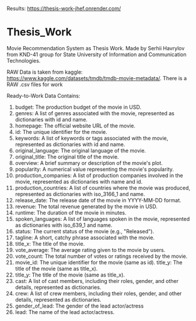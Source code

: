 Results: https://thesis-work-jhef.onrender.com/

# Thesis_Work

Movie Recommendation System as Thesis Work. Made by Serhii Havrylov from KND-41 group for State University of Information and Communication Technologies.

RAW Data is taken from kaggle: https://www.kaggle.com/datasets/tmdb/tmdb-movie-metadata/. There is a RAW .csv files for work

Ready-to-Work Data Contains:

1. budget: The production budget of the movie in USD.
2. genres: A list of genres associated with the movie, represented as dictionaries with id and name.
3. homepage: The official website URL of the movie.
4. id: The unique identifier for the movie.
5. keywords: A list of keywords or tags associated with the movie, represented as dictionaries with id and name.
6. original_language: The original language of the movie.
7. original_title: The original title of the movie.
8. overview: A brief summary or description of the movie's plot.
9. popularity: A numerical value representing the movie's popularity.
10. production_companies: A list of production companies involved in the movie, represented as dictionaries with name and id.
11. production_countries: A list of countries where the movie was produced, represented as dictionaries with iso_3166_1 and name.
12. release_date: The release date of the movie in YYYY-MM-DD format.
13. revenue: The total revenue generated by the movie in USD.
14. runtime: The duration of the movie in minutes.
15. spoken_languages: A list of languages spoken in the movie, represented as dictionaries with iso_639_1 and name.
16. status: The current status of the movie (e.g., "Released").
17. tagline: A short, catchy phrase associated with the movie.
18. title_x: The title of the movie.
19. vote_average: The average rating given to the movie by users.
20. vote_count: The total number of votes or ratings received by the movie.
21. movie_id: The unique identifier for the movie (same as id). title_y: The title of the movie (same as title_x).
22. title_y: The title of the movie (same as title_x).
23. cast: A list of cast members, including their roles, gender, and other details, represented as dictionaries.
24. crew: A list of crew members, including their roles, gender, and other details, represented as dictionaries.
25. gender_of_lead: The gender of the lead actor/actress
26. lead: The name of the lead actor/actress.
